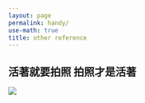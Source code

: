 ```yaml
---
layout: page
permalink: handy/
use-math: true
title: other reference
---
```


## 活著就要拍照 拍照才是活著 
<img src="{{ site.baseurl }}/image/10394595_720946837980924_827635948744878808_n.jpg">

